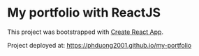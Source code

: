 # My portfolio with ReactJS

This project was bootstrapped with [Create React App](https://github.com/facebook/create-react-app).

Project deployed at: https://phduong2001.github.io/my-portfolio